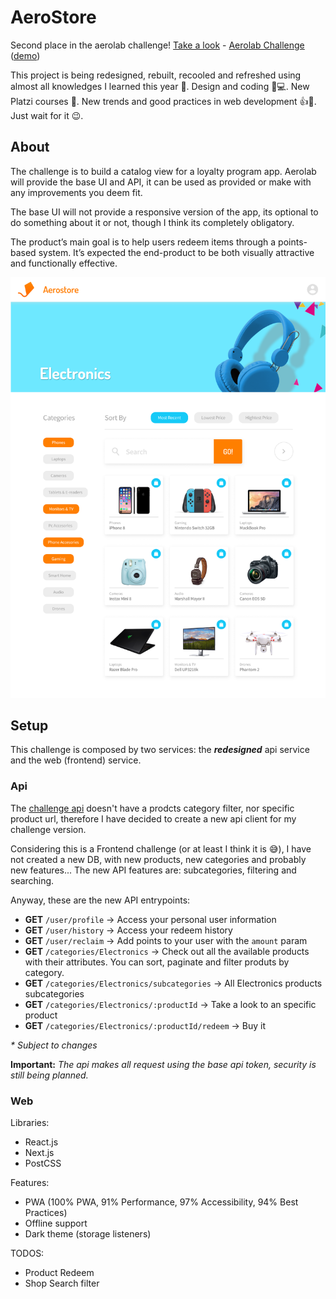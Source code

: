 # AeroStore
Second place in the aerolab challenge! [Take a look](https://twitter.com/aerolab/status/946100876942262272) - [Aerolab Challenge](https://aerolab.co/coding-challenge) ([demo](https://aerostore.now.sh))

This project is being redesigned, rebuilt, recooled and refreshed using almost all knowledges I learned this year :grimacing:. Design and coding :art::computer:. New Platzi courses :green_heart:. New trends and good practices in web development :+1::tada:. Just wait for it :wink:.


## About
The challenge is to build a catalog view for a loyalty program app.
Aerolab will provide the base UI and API, it can be used as provided or make with any improvements you deem fit. 

The base UI will not provide a responsive version of the app, its optional to do something about it or not, though I think its completely obligatory.

The product’s main goal is to help users redeem items through a points-based system. It’s expected the end-product to be both visually attractive and functionally effective.

![AeroChallenge Base UI](https://github.com/juandc/aerostore/blob/master/base-ui.png)


## Setup
This challenge is composed by two services: the **_redesigned_** api service and the web (frontend) service.

### Api
The [challenge api](https://aerolabchallenge.docs.apiary.io) doesn't have a prodcts category filter, nor specific product url, therefore I have decided to create a new api client for my challenge version.

Considering this is a Frontend challenge (or at least I think it is 😅), I have not created a new DB, with new products, new categories and probably new features...
The new API features are: subcategories, filtering and searching.


Anyway, these are the new API entrypoints:

 - **GET** `/user/profile` -> Access your personal user information
 - **GET** `/user/history` -> Access your redeem history
 - **GET** `/user/reclaim` -> Add points to your user with the `amount` param
 - **GET** `/categories/Electronics` -> Check out all the available products with their attributes. You can sort, paginate and filter produts by category.
 - **GET** `/categories/Electronics/subcategories` -> All Electronics products subcategories
 - **GET** `/categories/Electronics/:productId` -> Take a look to an specific product
 - **GET** `/categories/Electronics/:productId/redeem` -> Buy it

_* Subject to changes_

**Important:** *The api makes all request using the base api token, security is still being planned.*


### Web
Libraries:

 - React.js
 - Next.js
 - PostCSS

Features:

 - PWA (100% PWA, 91% Performance, 97% Accessibility, 94% Best Practices)
 - Offline support
 - Dark theme (storage listeners)

TODOS:

 - Product Redeem
 - Shop Search filter

